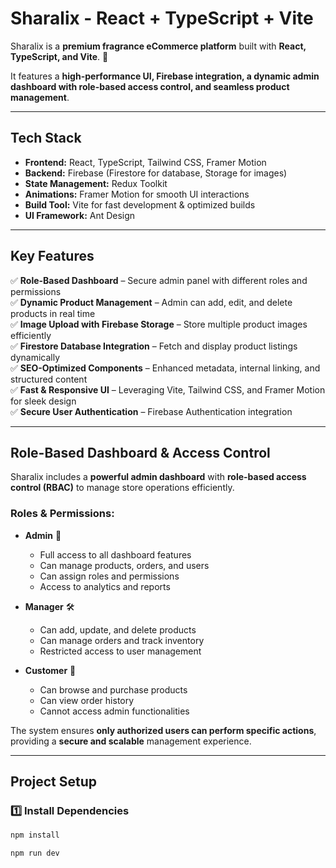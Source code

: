 # Sharalix - React + TypeScript + Vite

Sharalix is a **premium fragrance eCommerce platform** built with **React, TypeScript, and Vite**. 🚀

It features a **high-performance UI, Firebase integration, a dynamic admin dashboard with role-based access control, and seamless product management**.

---

## **Tech Stack**

- **Frontend:** React, TypeScript, Tailwind CSS, Framer Motion
- **Backend:** Firebase (Firestore for database, Storage for images)
- **State Management:** Redux Toolkit
- **Animations:** Framer Motion for smooth UI interactions
- **Build Tool:** Vite for fast development & optimized builds
- **UI Framework:** Ant Design

---

## **Key Features**

✅ **Role-Based Dashboard** – Secure admin panel with different roles and permissions  
✅ **Dynamic Product Management** – Admin can add, edit, and delete products in real time  
✅ **Image Upload with Firebase Storage** – Store multiple product images efficiently  
✅ **Firestore Database Integration** – Fetch and display product listings dynamically  
✅ **SEO-Optimized Components** – Enhanced metadata, internal linking, and structured content  
✅ **Fast & Responsive UI** – Leveraging Vite, Tailwind CSS, and Framer Motion for sleek design  
✅ **Secure User Authentication** – Firebase Authentication integration

---

## **Role-Based Dashboard & Access Control**

Sharalix includes a **powerful admin dashboard** with **role-based access control (RBAC)** to manage store operations efficiently.

### **Roles & Permissions:**

- **Admin** 👑

  - Full access to all dashboard features
  - Can manage products, orders, and users
  - Can assign roles and permissions
  - Access to analytics and reports

- **Manager** 🛠️

  - Can add, update, and delete products
  - Can manage orders and track inventory
  - Restricted access to user management

- **Customer** 🛒
  - Can browse and purchase products
  - Can view order history
  - Cannot access admin functionalities

The system ensures **only authorized users can perform specific actions**, providing a **secure and scalable** management experience.

---

## **Project Setup**

### **1️⃣ Install Dependencies**

```bash
npm install
```

```bash
npm run dev
```
